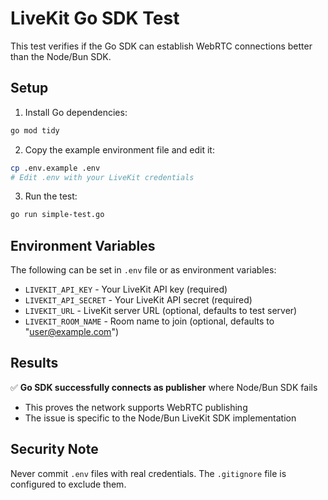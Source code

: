 # LiveKit Go SDK Test

This test verifies if the Go SDK can establish WebRTC connections better than the Node/Bun SDK.

## Setup

1. Install Go dependencies:

```bash
go mod tidy
```

2. Copy the example environment file and edit it:

```bash
cp .env.example .env
# Edit .env with your LiveKit credentials
```

3. Run the test:

```bash
go run simple-test.go
```

## Environment Variables

The following can be set in `.env` file or as environment variables:

- `LIVEKIT_API_KEY` - Your LiveKit API key (required)
- `LIVEKIT_API_SECRET` - Your LiveKit API secret (required)
- `LIVEKIT_URL` - LiveKit server URL (optional, defaults to test server)
- `LIVEKIT_ROOM_NAME` - Room name to join (optional, defaults to "user@example.com")

## Results

✅ **Go SDK successfully connects as publisher** where Node/Bun SDK fails

- This proves the network supports WebRTC publishing
- The issue is specific to the Node/Bun LiveKit SDK implementation

## Security Note

Never commit `.env` files with real credentials. The `.gitignore` file is configured to exclude them.
